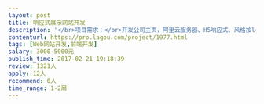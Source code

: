 ```yaml
---                
layout: post       
title: 响应式展示网站开发           
description: '</br>项目需求：</br>开发公司主页，阿里云服务器、H5响应式、风格按logo来定、需要部分特效、</br>模块：主页、产品*3、留言、剩下是链接；</br></br>人员要求：</br>使用主流的开发框架</br>'     
contenturl: https://pro.lagou.com/project/1977.html      
tags: [Web网站开发,前端开发]            
salary: 3000-5000元          
publish_time: 2017-02-21 19:18:39         
review: 1321人                   
apply: 12人                   
recommend: 0人                   
time_range: 1-2周              
---                 
```


